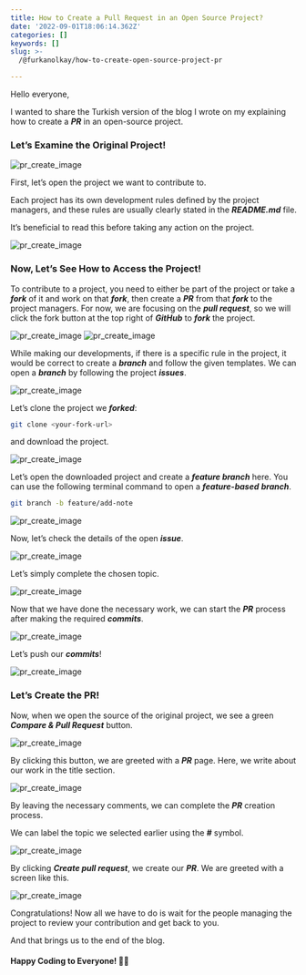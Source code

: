 ```yaml
---
title: How to Create a Pull Request in an Open Source Project?
date: '2022-09-01T18:06:14.362Z'
categories: []
keywords: []
slug: >-
  /@furkanolkay/how-to-create-open-source-project-pr

---
```


Hello everyone,

I wanted to share the Turkish version of the blog I wrote on my explaining how to create a **_PR_** in an open-source project.

### Let’s Examine the Original Project!

![pr_create_image](/blog/img/1__b8WahzGvaPd3W9nEyZprYQ.png)

First, let’s open the project we want to contribute to.

Each project has its own development rules defined by the project managers, and these rules are usually clearly stated in the **_README.md_** file.

It’s beneficial to read this before taking any action on the project.

![pr_create_image](/blog/img/1__QP1L7hFBL5mNCMgO7pv2kw.png)

### Now, Let’s See How to Access the Project!

To contribute to a project, you need to either be part of the project or take a **_fork_** of it and work on that **_fork_**, then create a **_PR_** from that **_fork_** to the project managers. For now, we are focusing on the **_pull request_**, so we will click the fork button at the top right of **_GitHub_** to **_fork_** the project.

![pr_create_image](/blog/img/1__JXEetYYoe81WiUeWPFbtDw.png) ![pr_create_image](/blog/img/1__G71ZsHj2Wz2x3M__U4aFQLA.png)

While making our developments, if there is a specific rule in the project, it would be correct to create a **_branch_** and follow the given templates. We can open a **_branch_** by following the project **_issues_**.

![pr_create_image](/blog/img/1__GT86s9NA3VoZW5GyvWmC4w.png)

Let’s clone the project we **_forked_**:

```bash
git clone <your-fork-url>
```

and download the project.

![pr_create_image](/blog/img/1__dXr7w4xQPyfreGH8Gb2DIw.png)

Let’s open the downloaded project and create a **_feature branch_** here. You can use the following terminal command to open a **_feature-based_** **_branch_**.
```bash
git branch -b feature/add-note
```

![pr_create_image](/blog/img/1__Iv__i__Fc4OKGeMxUzS__n2yw.png)

Now, let’s check the details of the open **_issue_**.

![pr_create_image](/blog/img/1__u5AtMgQNFIkfH__qNto1w__A.png)

Let’s simply complete the chosen topic.

![pr_create_image](/blog/img/1__NvUMrGzGlXVgHllRu5nqsQ.png)

Now that we have done the necessary work, we can start the **_PR_** process after making the required **_commits_**.

![pr_create_image](/blog/img/1__FMc4I34PwlH5t9yxm4Jszg.png)

Let’s push our **_commits_**!

![pr_create_image](/blog/img/1__FhsL1mJN86kU71a9lWod3g.png)

### Let’s Create the PR!

Now, when we open the source of the original project, we see a green **_Compare & Pull Request_** button.

![pr_create_image](/blog/img/1__b8WahzGvaPd3W9nEyZprYQ.png)

By clicking this button, we are greeted with a **_PR_** page. Here, we write about our work in the title section.

![pr_create_image](/blog/img/1__CM__exz7cXNbTzUmPUtMPBg.png)

By leaving the necessary comments, we can complete the **_PR_** creation process.

We can label the topic we selected earlier using the **_#_** symbol.

![pr_create_image](/blog/img/1__2YoiknNStzsjf9n3iqFROA.png)

By clicking **_Create pull request_**, we create our **_PR_**. We are greeted with a screen like this.

![pr_create_image](/blog/img/1__ZBXyMGTgDeOtMPXa2eWaTg.png)

Congratulations! Now all we have to do is wait for the people managing the project to review your contribution and get back to you.

And that brings us to the end of the blog.

#### Happy Coding to Everyone! 👋🏻